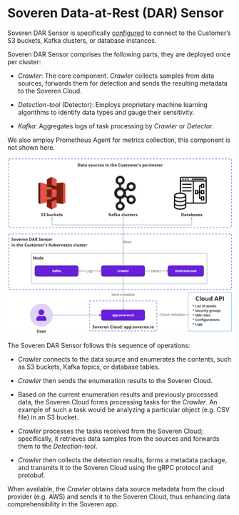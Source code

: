 # Soveren Data-at-Rest (DAR) Sensor

Soveren DAR Sensor is specifically [configured](../../administration/configuring-sensor/#dar-configuration) to connect to the Customer’s S3 buckets, Kafka clusters, or database instances.

Soveren DAR Sensor comprises the following parts, they are deployed once per cluster:

* _Crawler_: The core component. _Crawler_ collects samples from data sources, forwards them for detection and sends the resulting metadata to the Soveren Cloud.

* _Detection-tool_ (Detector): Employs proprietary machine learning algorithms to identify data types and gauge their sensitivity.

* _Kafka_: Aggregates logs of task processing by _Crawler_ or _Detector_.

We also employ Prometheus Agent for metrics collection, this component is not shown here.

![The end-to-end flow of the Soveren DAR Sensor](../../img/architecture/dar-sensor-flow.png "The end-to-end flow of the Soveren DAR Sensor")

The Soveren DAR Sensor follows this sequence of operations:

* _Crawler_ connects to the data source and enumerates the contents, such as S3 buckets, Kafka topics, or database tables.

* _Crawler_ then sends the enumeration results to the Soveren Cloud.

* Based on the current enumeration results and previously processed data, the Soveren Cloud forms processing tasks for the _Crawler_. An example of such a task would be analyzing a particular object (e.g. CSV file) in an S3 bucket.

* _Crawler_ processes the tasks received from the Soveren Cloud; specifically, it retrieves data samples from the sources and forwards them to the _Detection-tool_.

* _Crawler_ then collects the detection results, forms a metadata package, and transmits it to the Soveren Cloud using the gRPC protocol and protobuf.

When available, the _Crawler_ obtains data source metadata from the cloud provider (e.g. AWS) and sends it to the Soveren Cloud, thus enhancing data comprehensibility in the Soveren app.
